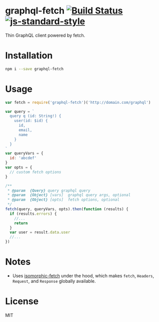 # graphql-fetch [![Build Status](https://travis-ci.org/tjmehta/graphql-fetch.svg?branch=master)](https://travis-ci.org/tjmehta/graphql-fetch) [![js-standard-style](https://img.shields.io/badge/code%20style-standard-brightgreen.svg?style=flat)](http://standardjs.com/)
Thin GraphQL client powered by fetch.

# Installation
```bash
npm i --save graphql-fetch
```

# Usage
```js
var fetch = require('graphql-fetch')('http://domain.com/graphql')

var query = `
  query q (id: String!) {
    user(id: $id) {
      id,
      email,
      name
    }
  }
`
var queryVars = {
  id: 'abcdef'
}
var opts = {
  // custom fetch options
}

/**
 * @param  {Query} query graphql query
 * @param  {Object} [vars]  graphql query args, optional
 * @param  {Object} [opts]  fetch options, optional
 */
fetch(query, queryVars, opts).then(function (results) {
  if (results.errors) {
    //...
    return
  }
  var user = result.data.user
  //...
})
```

# Notes
* Uses [isomorphic-fetch](https://github.com/matthew-andrews/isomorphic-fetch) under the hood, which makes `fetch`, `Headers`, `Request`, and `Response` globally available.

# License
MIT